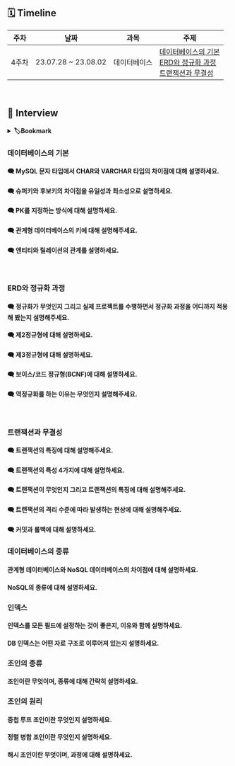 ## 🗓 Timeline

| 주차  | 날짜                | 과목         | 주제                                                                                                                                                        |
| ----- | ------------------- | ------------ | ----------------------------------------------------------------------------------------------------------------------------------------------------------- |
| 4주차 | 23.07.28 ~ 23.08.02 | 데이터베이스 | [데이터베이스의 기본](./1.%20데이터베이스의%20기본)<br>[ERD와 정규화 과정](./2.%20ERD와%20정규화%20과정)<br>[트랜잭션과 무결성](./3.%20트랜잭션과%20무결성) |

<br>
    
## 📝 Interview

<details>
<summary><b>🏷Bookmark</b></summary>
<div markdown="1">

- [데이터베이스의 기본](#데이터베이스의-기본)
- [ERD와 정규화 과정](#erd와-정규화-과정)
- [트랜잭션과 무결성](#트랜잭션과-무결성)

</div>
</details>

### 데이터베이스의 기본

#### 🗨 MySQL 문자 타입에서 CHAR와 VARCHAR 타입의 차이점에 대해 설명하세요.

#### 🗨 슈퍼키와 후보키의 차이점을 유일성과 최소성으로 설명하세요.

#### 🗨 PK를 지정하는 방식에 대해 설명하세요.

#### 🗨 관계형 데이터베이스의 키에 대해 설명해주세요.

#### 🗨 엔티티와 릴레이션의 관계를 설명하세요.

<br>

### ERD와 정규화 과정

#### 🗨 정규화가 무엇인지 그리고 실제 프로젝트를 수행하면서 정규화 과정을 어디까지 적용해 봤는지 설명해주세요.

#### 🗨 제2정규형에 대해 설명하세요.

#### 🗨 제3정규형에 대해 설명하세요.

#### 🗨 보이스/코드 정규형(BCNF)에 대해 설명하세요.

#### 🗨 역정규화를 하는 이유는 무엇인지 설명해주세요.

<br>

### 트랜잭션과 무결성

#### 🗨 트랜잭션의 특징에 대해 설명해주세요.

#### 🗨 트랜잭션의 특성 4가지에 대해 설명하세요.

#### 🗨 트랜잭션이 무엇인지 그리고 트랜잭션의 특징에 대해 설명해주세요.

#### 🗨 트랜잭션의 격리 수준에 따라 발생하는 현상에 대해 설명해주세요.

#### 🗨 커밋과 롤백에 대해 설명하세요.

### 데이터베이스의 종류

#### 관계형 데이터베이스와 NoSQL 데이터베이스의 차이점에 대해 설명하세요.

#### NoSQL의 종류에 대해 설명하세요.

### 인덱스

#### 인덱스를 모든 필드에 설정하는 것이 좋은지, 이유와 함께 설명하세요.

#### DB 인덱스는 어떤 자료 구조로 이루어져 있는지 설명하세요.

### 조인의 종류

#### 조인이란 무엇이며, 종류에 대해 간략히 설명하세요.

### 조인의 원리

#### 중첩 루프 조인이란 무엇인지 설명하세요.

#### 정렬 병합 조인이란 무엇인지 설명하세요.

#### 해시 조인이란 무엇이며, 과정에 대해 설명하세요.
